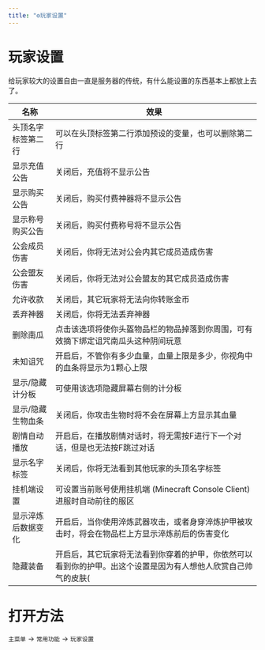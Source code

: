 ```yaml
---
title: "⚙️玩家设置"
---
```


# 玩家设置

给玩家较大的设置自由一直是服务器的传统，有什么能设置的东西基本上都放上去了。

| 名称 | 效果 |
| --- | --- |
| 头顶名字标签第二行 | 可以在头顶标签第二行添加预设的变量，也可以删除第二行 |
| 显示充值公告 | 关闭后，充值将不显示公告 |
| 显示购买公告 | 关闭后，购买付费神器将不显示公告 |
| 显示称号购买公告 | 关闭后，购买付费称号将不显示公告 |
| 公会成员伤害 | 关闭后，你将无法对公会内其它成员造成伤害 |
| 公会盟友伤害 | 关闭后，你将无法对公会盟友的其它成员造成伤害 |
| 允许收款 | 关闭后，其它玩家将无法向你转账金币 |
| 丢弃神器 | 关闭后，你将无法丢弃神器 |
| 删除南瓜 | 点击该选项将使你头盔物品栏的物品掉落到你周围，可有效摘下绑定诅咒南瓜头这种阴间玩意 |
| 未知诅咒 | 开启后，不管你有多少血量，血量上限是多少，你视角中的血条将显示为1颗心上限 |
| 显示/隐藏计分板 | 可使用该选项隐藏屏幕右侧的计分板 |
| 显示/隐藏生物血条 | 关闭后，你攻击生物时将不会在屏幕上方显示其血量 |
| 剧情自动播放 | 开启后，在播放剧情对话时，将无需按F进行下一个对话，但是也无法按F跳过对话 |
| 显示名字标签 | 关闭后，你将无法看到其他玩家的头顶名字标签 |
| 挂机端设置 | 可设置当前账号使用挂机端 (Minecraft Console Client) 进服时自动前往的服区 |
| 显示淬炼后数据变化 | 开启后，当你使用淬炼武器攻击，或者身穿淬炼护甲被攻击时，将会在物品栏上方显示淬炼前后的伤害变化 |
| 隐藏装备 | 开启后，其它玩家将无法看到你穿着的护甲，你依然可以看到你的护甲。出这个设置是因为有人想他人欣赏自己帅气的皮肤( |

# 打开方法

`主菜单` -> `常用功能` -> `玩家设置`
